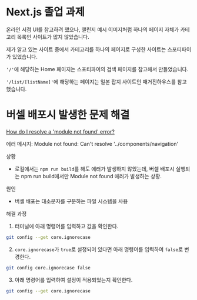 # Next.js 졸업 과제

온라인 서점 UI를 참고하려 했으나, 챌린지 예시 이미지처럼 하나의 페이지 자체가 카테고리 목록인 사이트가 많지 않았습니다.

제가 알고 있는 사이트 중에서 카테고리를 하나의 페이지로 구성한 사이트는 스포티파이가 있었습니다.

`'/'`에 해당하는 Home 페이지는 스포티파이의 검색 페이지를 참고해서 만들었습니다.

`'/list/[listName]'`에 해당하는 페이지는 일본 잡지 사이트인 매거진하우스를 참고했습니다.

# 버셀 배포시 발생한 문제 해결

[How do I resolve a 'module not found' error?](https://vercel.com/guides/how-do-i-resolve-a-module-not-found-error)

에러 메시지: Module not found: Can't resolve '../components/navigation'

상황

- 로컬에서는 `npm run build`를 해도 에러가 발생하지 않았는데, 버셀 배포시 실행되는 npm run build에서만 Module not found 에러가 발생하는 상황.

원인

- 버셀 배포는 대소문자를 구분하는 파일 시스템을 사용

해결 과정

1. 터미널에 아래 명령어를 입력하고 값을 확인한다.

```sh
git config --get core.ignorecase
```

2. `core.ignorecase`가 `true`로 설정되어 있다면 아래 명령어를 입력하여 `false`로 변경한다.

```sh
git config core.ignorecase false
```

3. 아래 명령어를 입력하여 설정이 적용되었는지 확인한다.

```sh
git config --get core.ignorecase
```
